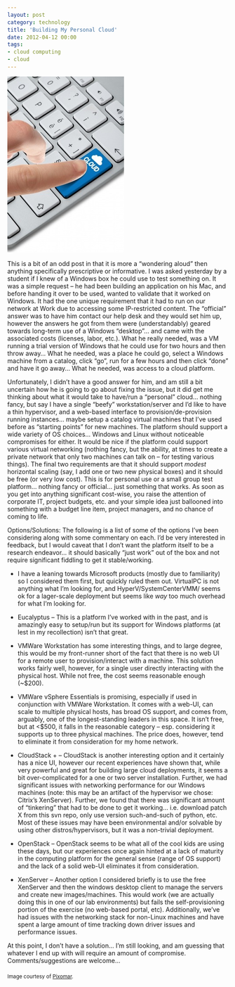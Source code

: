 ```yaml
---
layout: post
category: technology
title: 'Building My Personal Cloud'
date: 2012-04-12 00:00
tags:
- cloud computing
- cloud
---
```

<img alt='Cloud' src='/images/78881z2p31zg232.jpg' class='blogimage img-responsive'>

This is a bit of an odd post in that it is more a “wondering aloud” then anything specifically prescriptive or
informative. I was asked yesterday by a student if I knew of a Windows box he could use to test something on. It was a
simple request – he had been building an application on his Mac, and before handing it over to be used, wanted to
validate that it worked on Windows. It had the one unique requirement that it had to run on our network at Work due to
accessing some IP-restricted content.  The “official” answer was to have him contact our help desk and they would set
him up, however the answers he got from them were (understandably) geared towards long-term use of a Windows “desktop”…
and came with the associated costs (licenses, labor, etc.). What he really needed, was a VM running a trial version of
Windows that he could use for two hours and then throw away… What he needed, was a place he could go, select a Windows
machine from a catalog, click “go”, run for a few hours and then click “done” and have it go away… What he needed, was
access to a cloud platform.

Unfortunately, I didn’t have a good answer for him, and am still a bit uncertain how he is going to go about fixing
the issue, but it did get me thinking about what it would take to have/run a “personal” cloud… nothing fancy, but say I
have a single “beefy” workstation/server and I’d like to have a thin hypervisor, and a web-based interface to
provision/de-provision running instances… maybe setup a catalog virtual machines that I’ve used before as “starting
points” for new machines. The platform should support a wide variety of OS choices… Windows and Linux without
noticeable compromises for either. It would be nice if the platform could support various virtual networking (nothing
fancy, but the ability, at times to create a private network that only two machines can talk on – for testing various
things). The final two requirements are that it should support *modest* horizontal scaling (say, I add one or two new
physical boxes) and it should be free (or very low cost). This is for personal use or a small group test platform…
nothing fancy or official… just something that works. As soon as you get into anything significant cost-wise, you
raise the attention of corporate IT, project budgets, etc. and your simple idea just ballooned into something with a
budget line item, project managers, and no chance of coming to life.

Options/Solutions: The following is a list of some of the options I’ve been considering along with some commentary on
each. I’d be very interested in feedback, but I would caveat that I don’t want the platform itself to be a research
endeavor… it should basically “just work” out of the box and not require significant fiddling to get it stable/working.

* I have a leaning towards Microsoft products (mostly due to familiarity) so I considered them first, but quickly ruled
them out. VirtualPC is not anything what I’m looking for, and HyperV/SystemCenterVMM/<insertManyMoreAcronymsHere> seems
ok for a lager-scale deployment but seems like *way* too much overhead for what I’m looking for.

* Eucalyptus – This is a platform I’ve worked with in the past, and is amazingly easy to setup/run but its support for
Windows platforms (at lest in my recollection) isn’t that great.

* VMWare Workstation has some interesting things, and to large degree, this would be my front-runner short of the fact
that there is no web UI for a remote user to provision/interact with a machine. This solution works fairly well,
however, for a single user directly interacting with the physical host. While not free, the cost seems reasonable
enough (~$200).

* VMWare vSphere Essentials is promising, especially if used in conjunction with VMWare Workstation. It comes with a
web-UI, can scale to multiple physical hosts, has broad OS support, and comes from, arguably, one of the
longest-standing leaders in this space. It isn’t free, but at <$500, it falls in the reasonable category – esp.
considering it supports up to three physical machines. The price does, however, tend to eliminate it from consideration
for my home network.

* CloudStack + <nameYourHypervisor> – CloudStack is another interesting option and it certainly has a nice UI, however
our recent experiences have shown that, while very powerful and great for building large cloud deployments, it seems a
bit over-complicated for a one or two server installation. Further, we had significant issues with networking
performance for our Windows machines (note: this may be an artifact of the hypervisor we chose: Citrix’s XenServer).
Further, we found that there was significant amount of “tinkering” that had to be done to get it working… i.e. download
patch X from this svn repo, only use version such-and-such of python, etc. Most of these issues may have been
environmental and/or solvable by using other distros/hypervisors, but it was a non-trivial deployment.

* OpenStack – OpenStack seems to be what all of the cool kids are using these days, but our experiences once again
hinted at a lack of maturity in the computing platform for the general sense (range of OS support) and the lack of a
solid web-UI eliminates it from consideration.

* XenServer – Another option I considered briefly is to use the free XenServer and then the windows desktop client to
manage the servers and create new images/machines. This would work (we are actually doing this in one of our lab
environments) but fails the self-provisioning portion of the exercise (no web-based portal, etc). Additionally, we’ve
had issues with the networking stack for non-Linux machines and have spent a large amount of time tracking down driver
issues and performance issues.

At this point, I don’t have a solution… I’m still looking, and am guessing that whatever I end up with will require an
amount of compromise. Comments/suggestions are welcome…

<sub>Image courtesy of [Pixomar](http://www.freedigitalphotos.net/images/view_photog.php?photogid=905).</sub>

